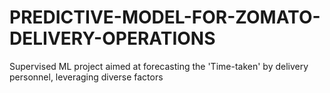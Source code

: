 # PREDICTIVE-MODEL-FOR-ZOMATO-DELIVERY-OPERATIONS
Supervised ML project aimed at forecasting the 'Time-taken' by delivery personnel, leveraging diverse factors
